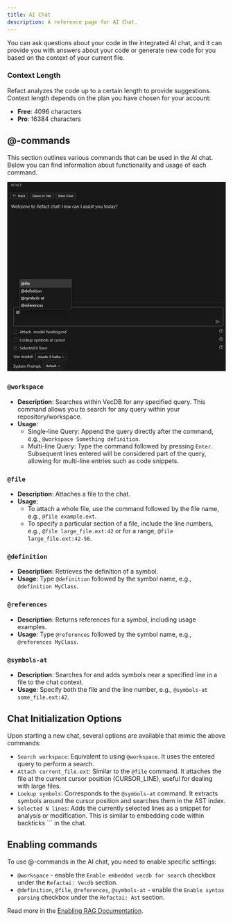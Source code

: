 ```yaml
---
title: AI Chat
description: A reference page for AI Chat.
---
```


You can ask questions about your code in the integrated AI chat, and it can provide you with answers about your code or generate new code for you based on the context of your current file.

### **Context Length**
Refact analyzes the code up to a certain length to provide suggestions.
Context length depends on the plan you have chosen for your account:
- **Free**: 4096 characters
- **Pro**: 16384 characters

## @-commands

This section outlines various commands that can be used in the AI chat. Below you can find information about functionality and usage of each command.

![Chat Commands](../../../assets/chat-commands.png)

### `@workspace`

- **Description**: Searches within VecDB for any specified query. This command allows you to search for any query within your repository/workspace.
- **Usage**:
  - Single-line Query: Append the query directly after the command, e.g., `@workspace Something definition`.
  - Multi-line Query: Type the command followed by pressing `Enter`. Subsequent lines entered will be considered part of the query, allowing for multi-line entries such as code snippets.

### `@file`

- **Description**: Attaches a file to the chat.
- **Usage**: 
  - To attach a whole file, use the command followed by the file name, e.g., `@file example.ext`.
  - To specify a particular section of a file, include the line numbers, e.g., `@file large_file.ext:42` or for a range, `@file large_file.ext:42-56`.

### `@definition`

- **Description**: Retrieves the definition of a symbol.
- **Usage**: Type `@definition` followed by the symbol name, e.g., `@definition MyClass`.

### `@references`

- **Description**: Returns references for a symbol, including usage examples.
- **Usage**: Type `@references` followed by the symbol name, e.g., `@references MyClass`.

### `@symbols-at`

- **Description**: Searches for and adds symbols near a specified line in a file to the chat context.
- **Usage**: Specify both the file and the line number, e.g., `@symbols-at some_file.ext:42`.

## Chat Initialization Options

Upon starting a new chat, several options are available that mimic the above commands:

- `Search workspace`: Equivalent to using `@workspace`. It uses the entered query to perform a search.
- `Attach current_file.ext`: Similar to the `@file` command. It attaches the file at the current cursor position (CURSOR_LINE), useful for dealing with large files.
- `Lookup symbols`: Corresponds to the `@symbols-at` command. It extracts symbols around the cursor position and searches them in the AST index.
- `Selected N lines`: Adds the currently selected lines as a snippet for analysis or modification. This is similar to embedding code within backticks ``` in the chat.

## Enabling commands

To use @-commands in the AI chat, you need to enable specific settings:
- `@workspace` - enable the `Enable embedded vecdb for search` checkbox under the `Refactai: Vecdb` section.
- `@definition`, `@file`, `@references`, `@symbols-at` - enable the `Enable syntax parsing` checkbox under the `Refactai: Ast` section.

Read more in the [Enabling RAG Documentation](https://docs.refact.ai/features/context/).